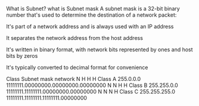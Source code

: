 What is Subnet?
what is Subnet mask 
A subnet mask is a 32-bit binary number that's used to determine the destination of a network packet: 
 
It's part of a network address and is always used with an IP address 
 
It separates the network address from the host address 
 
It's written in binary format, with network bits represented by ones and host bits by zeros 
 
It's typically converted to decimal format for convenience 
 

Class           Subnet mask         network
                                        N       H       H          H
Class A         255.0.0.0           11111111.00000000.00000000.00000000
                                        N       N         H         H
Class B         255.255.0.0         11111111.11111111.00000000.00000000
                                        N       N          N        H
Class C         255.255.255.0       11111111.11111111.11111111.00000000
